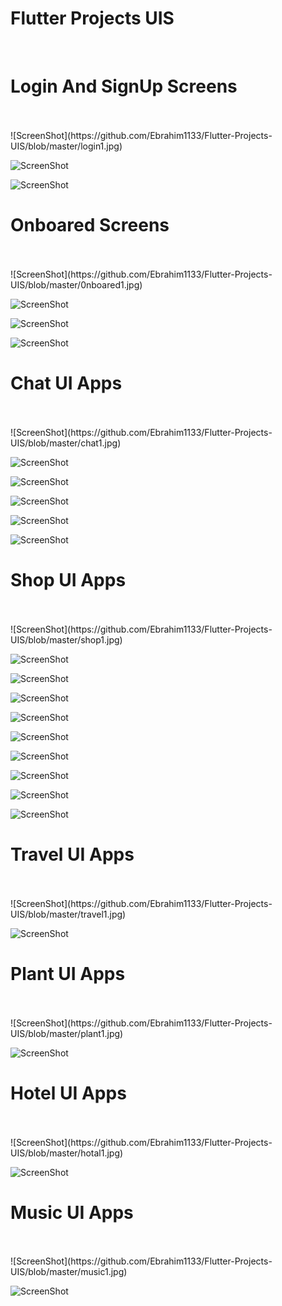 <h1>Flutter Projects UIS</h1>
<br>
<h1> Login And SignUp Screens</h1>
<br>
<br>
![ScreenShot](https://github.com/Ebrahim1133/Flutter-Projects-UIS/blob/master/login1.jpg)

![ScreenShot](https://github.com/Ebrahim1133/Flutter-Projects-UIS/blob/master/login2.jpg)

![ScreenShot](https://github.com/Ebrahim1133/Flutter-Projects-UIS/blob/master/login3.jpg)
<br>
<h1> Onboared Screens</h1>
<br>
<br>
![ScreenShot](https://github.com/Ebrahim1133/Flutter-Projects-UIS/blob/master/0nboared1.jpg)

![ScreenShot](https://github.com/Ebrahim1133/Flutter-Projects-UIS/blob/master/onboared2.jpg)

![ScreenShot](https://github.com/Ebrahim1133/Flutter-Projects-UIS/blob/master/onboared3.jpg)

![ScreenShot](https://github.com/Ebrahim1133/Flutter-Projects-UIS/blob/master/onboared4.jpg)
<br>
<h1> Chat UI Apps</h1>
<br>
<br>
![ScreenShot](https://github.com/Ebrahim1133/Flutter-Projects-UIS/blob/master/chat1.jpg)

![ScreenShot](https://github.com/Ebrahim1133/Flutter-Projects-UIS/blob/master/chat2.jpg)

![ScreenShot](https://github.com/Ebrahim1133/Flutter-Projects-UIS/blob/master/chat3.jpg)


![ScreenShot](https://github.com/Ebrahim1133/Flutter-Projects-UIS/blob/master/chat5.jpg)

![ScreenShot](https://github.com/Ebrahim1133/Flutter-Projects-UIS/blob/master/chat6.jpg)

![ScreenShot](https://github.com/Ebrahim1133/Flutter-Projects-UIS/blob/master/chat7.jpg)
<br>
<h1> Shop UI Apps</h1>
<br>
<br>
![ScreenShot](https://github.com/Ebrahim1133/Flutter-Projects-UIS/blob/master/shop1.jpg)

![ScreenShot](https://github.com/Ebrahim1133/Flutter-Projects-UIS/blob/master/shop2.jpg)

![ScreenShot](https://github.com/Ebrahim1133/Flutter-Projects-UIS/blob/master/shop3.jpg)

![ScreenShot](https://github.com/Ebrahim1133/Flutter-Projects-UIS/blob/master/shop4.jpg)

![ScreenShot](https://github.com/Ebrahim1133/Flutter-Projects-UIS/blob/master/shop5.jpg)

![ScreenShot](https://github.com/Ebrahim1133/Flutter-Projects-UIS/blob/master/shop6.jpg)

![ScreenShot](https://github.com/Ebrahim1133/Flutter-Projects-UIS/blob/master/shop7.jpg)

![ScreenShot](https://github.com/Ebrahim1133/Flutter-Projects-UIS/blob/master/shop8.jpg)

![ScreenShot](https://github.com/Ebrahim1133/Flutter-Projects-UIS/blob/master/shop8.png)

![ScreenShot](https://github.com/Ebrahim1133/Flutter-Projects-UIS/blob/master/shop9.png)
<br>
<h1> Travel UI Apps</h1>
<br>
<br>
![ScreenShot](https://github.com/Ebrahim1133/Flutter-Projects-UIS/blob/master/travel1.jpg)

![ScreenShot](https://github.com/Ebrahim1133/Flutter-Projects-UIS/blob/master/travel2.jpg)
<br>
<h1> Plant UI Apps</h1>
<br>
<br>
![ScreenShot](https://github.com/Ebrahim1133/Flutter-Projects-UIS/blob/master/plant1.jpg)

![ScreenShot](https://github.com/Ebrahim1133/Flutter-Projects-UIS/blob/master/plant2.jpg)
<br>
<h1> Hotel UI Apps</h1>
<br>
<br>
![ScreenShot](https://github.com/Ebrahim1133/Flutter-Projects-UIS/blob/master/hotal1.jpg)

![ScreenShot](https://github.com/Ebrahim1133/Flutter-Projects-UIS/blob/master/hotal2.jpg)
<br>
<h1> Music UI Apps</h1>
<br>
<br>
![ScreenShot](https://github.com/Ebrahim1133/Flutter-Projects-UIS/blob/master/music1.jpg)

![ScreenShot](https://github.com/Ebrahim1133/Flutter-Projects-UIS/blob/master/music2.jpg)


